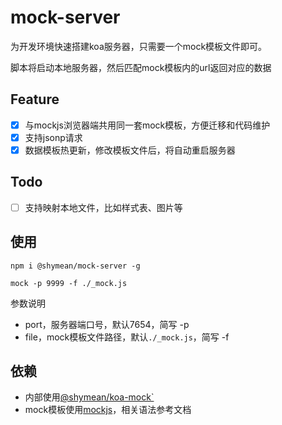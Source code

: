 mock-server
===

为开发环境快速搭建koa服务器，只需要一个mock模板文件即可。

脚本将启动本地服务器，然后匹配mock模板内的url返回对应的数据

## Feature
* [x] 与mockjs浏览器端共用同一套mock模板，方便迁移和代码维护
* [x] 支持jsonp请求
* [x] 数据模板热更新，修改模板文件后，将自动重启服务器

## Todo
* [ ] 支持映射本地文件，比如样式表、图片等


## 使用
```
npm i @shymean/mock-server -g

mock -p 9999 -f ./_mock.js
```
参数说明
* port，服务器端口号，默认7654，简写 -p
* file，mock模板文件路径，默认`./_mock.js`，简写 -f

## 依赖
* 内部使用[@shymean/koa-mock`](https://www.npmjs.com/package/@shymean/koa-mock)
* mock模板使用[mockjs](https://www.npmjs.com/package/mockjs)，相关语法参考文档